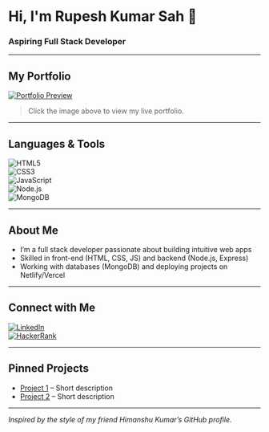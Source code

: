 # Hi, I'm Rupesh Kumar Sah 👋

###  Aspiring Full Stack Developer

---

##  My Portfolio  
[![Portfolio Preview](https://i.ibb.co/xHbW2y1/portfolio-preview.png)](https://sunny-sfogliatella-0ccb6c.netlify.app/)  
> Click the image above to view my live portfolio.

---

##  Languages & Tools  
![HTML5](https://img.shields.io/badge/HTML5-E34F26?style=for-the-badge&logo=html5&logoColor=white)  
![CSS3](https://img.shields.io/badge/CSS3-1572B6?style=for-the-badge&logo=css3&logoColor=white)  
![JavaScript](https://img.shields.io/badge/JavaScript-F7DF1E?style=for-the-badge&logo=javascript&logoColor=black)  
![Node.js](https://img.shields.io/badge/Node.js-43853D?style=for-the-badge&logo=node.js&logoColor=white)  
![MongoDB](https://img.shields.io/badge/MongoDB-4EA94B?style=for-the-badge&logo=mongodb&logoColor=white)

---

##  About Me  
- I’m a full stack developer passionate about building intuitive web apps  
- Skilled in front-end (HTML, CSS, JS) and backend (Node.js, Express)  
- Working with databases (MongoDB) and deploying projects on Netlify/Vercel

---

##  Connect with Me  
[![LinkedIn](https://img.shields.io/badge/LinkedIn-Profile-blue?style=for-the-badge&logo=linkedin)](YOUR_LINKEDIN_URL)  
[![HackerRank](https://img.shields.io/badge/HackerRank-Profile-green?style=for-the-badge&logo=hackerrank)](YOUR_HACKERRANK_URL)

---

##  Pinned Projects  
- [Project 1](https://github.com/yourusername/project1) – Short description  
- [Project 2](https://github.com/yourusername/project2) – Short description

---

*Inspired by the style of my friend Himanshu Kumar’s GitHub profile.*
